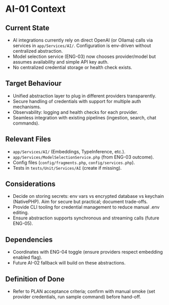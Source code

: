 # AI-01 Context

## Current State
- AI integrations currently rely on direct OpenAI (or Ollama) calls via services in `app/Services/AI/`. Configuration is env-driven without centralized abstraction.
- Model selection service (ENG-03) now chooses provider/model but assumes availability and simple API key auth.
- No centralized credential storage or health check exists.

## Target Behaviour
- Unified abstraction layer to plug in different providers transparently.
- Secure handling of credentials with support for multiple auth mechanisms.
- Observability: logging and health checks for each provider.
- Seamless integration with existing pipelines (ingestion, search, chat commands).

## Relevant Files
- `app/Services/AI/` (Embeddings, TypeInference, etc.).
- `app/Services/ModelSelectionService.php` (from ENG-03 outcome).
- Config files (`config/fragments.php`, `config/services.php`).
- Tests in `tests/Unit/Services/AI` (create if missing).

## Considerations
- Decide on storing secrets: env vars vs encrypted database vs keychain (NativePHP). Aim for secure but practical; document trade-offs.
- Provide CLI tooling for credential management to reduce manual .env editing.
- Ensure abstraction supports synchronous and streaming calls (future ENG-05).

## Dependencies
- Coordinates with ENG-04 toggle (ensure providers respect embedding enabled flag).
- Future AI-02 fallback will build on these abstractions.

## Definition of Done
- Refer to PLAN acceptance criteria; confirm with manual smoke (set provider credentials, run sample command) before hand-off.
